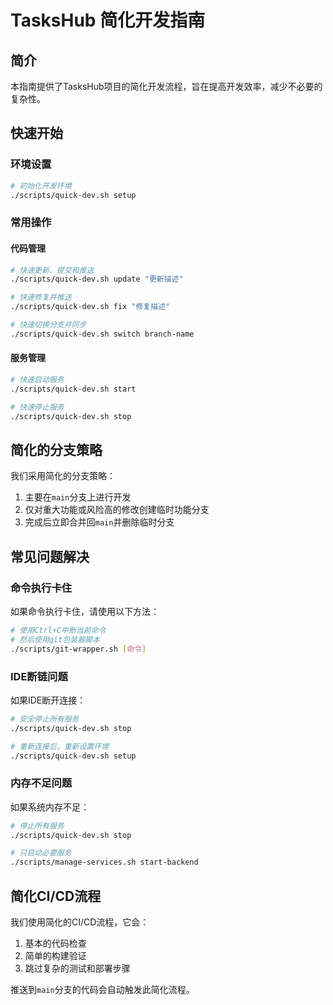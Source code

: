# TasksHub 简化开发指南

## 简介

本指南提供了TasksHub项目的简化开发流程，旨在提高开发效率，减少不必要的复杂性。

## 快速开始

### 环境设置

```bash
# 初始化开发环境
./scripts/quick-dev.sh setup
```

### 常用操作

#### 代码管理

```bash
# 快速更新、提交和推送
./scripts/quick-dev.sh update "更新描述"

# 快速修复并推送
./scripts/quick-dev.sh fix "修复描述"

# 快速切换分支并同步
./scripts/quick-dev.sh switch branch-name
```

#### 服务管理

```bash
# 快速启动服务
./scripts/quick-dev.sh start

# 快速停止服务
./scripts/quick-dev.sh stop
```

## 简化的分支策略

我们采用简化的分支策略：

1. 主要在`main`分支上进行开发
2. 仅对重大功能或风险高的修改创建临时功能分支
3. 完成后立即合并回`main`并删除临时分支

## 常见问题解决

### 命令执行卡住

如果命令执行卡住，请使用以下方法：

```bash
# 使用Ctrl+C中断当前命令
# 然后使用git包装器脚本
./scripts/git-wrapper.sh [命令]
```

### IDE断链问题

如果IDE断开连接：

```bash
# 安全停止所有服务
./scripts/quick-dev.sh stop

# 重新连接后，重新设置环境
./scripts/quick-dev.sh setup
```

### 内存不足问题

如果系统内存不足：

```bash
# 停止所有服务
./scripts/quick-dev.sh stop

# 只启动必要服务
./scripts/manage-services.sh start-backend
```

## 简化CI/CD流程

我们使用简化的CI/CD流程，它会：

1. 基本的代码检查
2. 简单的构建验证
3. 跳过复杂的测试和部署步骤

推送到`main`分支的代码会自动触发此简化流程。 